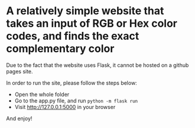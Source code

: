 # A relatively simple website that takes an input of RGB or Hex color codes, and finds the exact complementary color 

Due to the fact that the website uses Flask, it cannot be hosted on a github pages site.

In order to run the site, please follow the steps below:
- Open the whole folder
- Go to the app.py file, and run `python -m flask run`
- Visit http://127.0.0.1:5000 in your browser

And enjoy!
